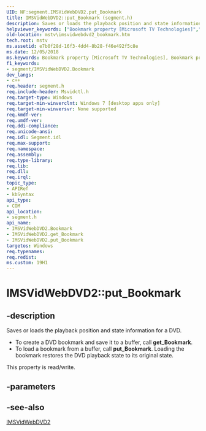 ```yaml
---
UID: NF:segment.IMSVidWebDVD2.put_Bookmark
title: IMSVidWebDVD2::put_Bookmark (segment.h)
description: Saves or loads the playback position and state information for a DVD.
helpviewer_keywords: ["Bookmark property [Microsoft TV Technologies]","Bookmark property [Microsoft TV Technologies]","IMSVidWebDVD2 interface","IMSVidWebDVD2 interface [Microsoft TV Technologies]","Bookmark property","IMSVidWebDVD2.Bookmark","IMSVidWebDVD2.put_Bookmark","IMSVidWebDVD2::Bookmark","IMSVidWebDVD2::get_Bookmark","IMSVidWebDVD2::put_Bookmark","mstv.imsvidwebdvd2_bookmark","put_Bookmark","segment/IMSVidWebDVD2::Bookmark","segment/IMSVidWebDVD2::get_Bookmark","segment/IMSVidWebDVD2::put_Bookmark"]
old-location: mstv\imsvidwebdvd2_bookmark.htm
tech.root: mstv
ms.assetid: e7b0f28d-16f3-4dd4-8b28-f46e492f5c8e
ms.date: 12/05/2018
ms.keywords: Bookmark property [Microsoft TV Technologies], Bookmark property [Microsoft TV Technologies],IMSVidWebDVD2 interface, IMSVidWebDVD2 interface [Microsoft TV Technologies],Bookmark property, IMSVidWebDVD2.Bookmark, IMSVidWebDVD2.put_Bookmark, IMSVidWebDVD2::Bookmark, IMSVidWebDVD2::get_Bookmark, IMSVidWebDVD2::put_Bookmark, mstv.imsvidwebdvd2_bookmark, put_Bookmark, segment/IMSVidWebDVD2::Bookmark, segment/IMSVidWebDVD2::get_Bookmark, segment/IMSVidWebDVD2::put_Bookmark
f1_keywords:
- segment/IMSVidWebDVD2.Bookmark
dev_langs:
- c++
req.header: segment.h
req.include-header: Msvidctl.h
req.target-type: Windows
req.target-min-winverclnt: Windows 7 [desktop apps only]
req.target-min-winversvr: None supported
req.kmdf-ver: 
req.umdf-ver: 
req.ddi-compliance: 
req.unicode-ansi: 
req.idl: Segment.idl
req.max-support: 
req.namespace: 
req.assembly: 
req.type-library: 
req.lib: 
req.dll: 
req.irql: 
topic_type:
- APIRef
- kbSyntax
api_type:
- COM
api_location:
- segment.h
api_name:
- IMSVidWebDVD2.Bookmark
- IMSVidWebDVD2.get_Bookmark
- IMSVidWebDVD2.put_Bookmark
targetos: Windows
req.typenames: 
req.redist: 
ms.custom: 19H1
---
```


# IMSVidWebDVD2::put_Bookmark


## -description


Saves or loads the playback position and state information for a DVD.
<ul>
<li>To create a DVD bookmark and save it to a buffer, call <b>get_Bookmark</b>.</li>
<li>To load a bookmark from a buffer,  call <b>put_Bookmark</b>. Loading the bookmark restores the DVD playback state to its original state.</li>
</ul>This property is read/write.


## -parameters


## -see-also




<a href="https://docs.microsoft.com/windows/desktop/api/segment/nn-segment-imsvidwebdvd2">IMSVidWebDVD2</a>
 

 

